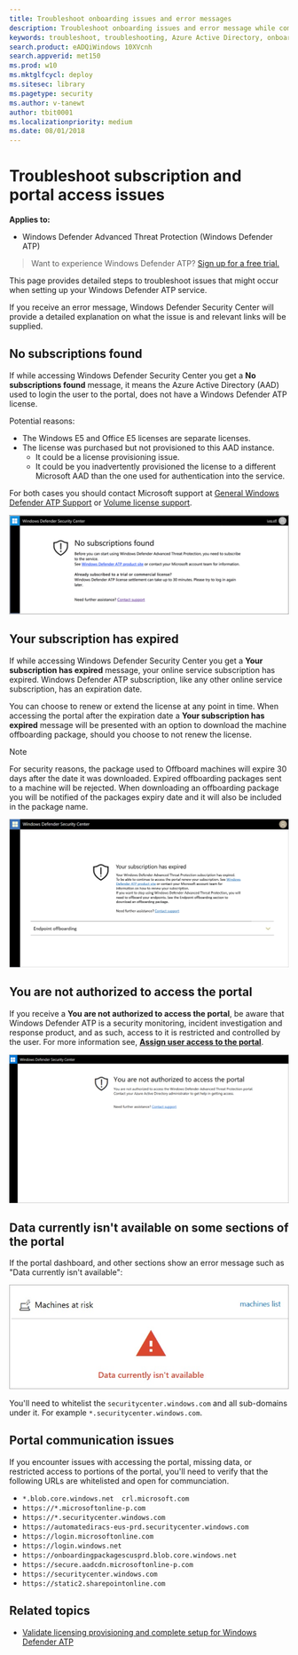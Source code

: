 ```yaml
---
title: Troubleshoot onboarding issues and error messages
description: Troubleshoot onboarding issues and error message while completing setup of Windows Defender Advanced Threat Protection.
keywords: troubleshoot, troubleshooting, Azure Active Directory, onboarding, error message, error messages, windows defender atp
search.product: eADQiWindows 10XVcnh
search.appverid: met150
ms.prod: w10
ms.mktglfcycl: deploy
ms.sitesec: library
ms.pagetype: security
ms.author: v-tanewt
author: tbit0001
ms.localizationpriority: medium
ms.date: 08/01/2018
---
```


# Troubleshoot subscription and portal access issues

**Applies to:**


- Windows Defender Advanced Threat Protection (Windows Defender ATP)


>Want to experience Windows Defender ATP? [Sign up for a free trial.](https://www.microsoft.com/en-us/WindowsForBusiness/windows-atp?ocid=docs-wdatp-troublshootonboarding-abovefoldlink)


This page provides detailed steps to troubleshoot issues that might occur when setting up your Windows Defender ATP service.

If you receive an error message, Windows Defender Security Center will provide a detailed explanation on what the issue is and relevant links will be supplied.

## No subscriptions found

If while accessing Windows Defender Security Center you get a **No subscriptions found** message, it means the Azure Active Directory (AAD) used to login the user to the portal, does not have a Windows Defender ATP license.

Potential reasons:
- The Windows E5 and Office E5 licenses are separate licenses.
- The license was purchased but not provisioned to this AAD instance.
    - It could be a license provisioning issue.
    - It could be you inadvertently provisioned the license to a different Microsoft AAD than the one used for authentication into the service.

For both cases you should contact Microsoft support at [General Windows Defender ATP Support](https://support.microsoft.com/getsupport?wf=0&tenant=ClassicCommercial&oaspworkflow=start_1.0.0.0&locale=en-us&supportregion=en-us&pesid=16055&ccsid=636419533611396913) or
[Volume license support](https://www.microsoft.com/licensing/servicecenter/Help/Contact.aspx).

![Image of no subscriptions found](images\atp-no-subscriptions-found.png)

## Your subscription has expired

If while accessing Windows Defender Security Center you get a **Your subscription has expired** message, your online service subscription has expired. Windows Defender ATP subscription, like any other online service subscription, has an expiration date. 

You can choose to renew or extend the license at any point in time. When accessing the portal after the expiration date a **Your subscription has expired** message will be presented with an option to download the machine offboarding package, should you choose to not renew the license.

> [!NOTE]
> For security reasons, the package used to Offboard machines will expire 30 days after the date it was downloaded. Expired offboarding packages sent to a machine will be rejected. When downloading an offboarding package you will be notified of the packages expiry date and it will also be included in the package name.

![Image of subscription expired](images\atp-subscription-expired.png)

## You are not authorized to access the portal

If you receive a **You are not authorized to access the portal**, be aware that Windows Defender ATP is a security monitoring, incident investigation and response product, and as such, access to it is restricted and controlled by the user.
For more information see, [**Assign user access to the portal**](https://docs.microsoft.com/windows/threat-protection/windows-defender-atp/assign-portal-access-windows-defender-advanced-threat-protection).

![Image of not authorized to access portal](images\atp-not-authorized-to-access-portal.png)

## Data currently isn't available on some sections of the portal
If the portal dashboard, and other sections show an error message such as "Data currently isn't available":

![Image of data currently isn't available](images/atp-data-not-available.png)

You'll need to whitelist the `securitycenter.windows.com` and all sub-domains under it. For example `*.securitycenter.windows.com`.


## Portal communication issues
If you encounter issues with accessing the portal, missing data, or restricted access to portions of the portal, you'll need to verify that the following URLs are whitelisted and open for communciation.

- `*.blob.core.windows.net 
crl.microsoft.com`
- `https://*.microsoftonline-p.com`
- `https://*.securitycenter.windows.com` 
- `https://automatediracs-eus-prd.securitycenter.windows.com`
- `https://login.microsoftonline.com`
- `https://login.windows.net`
- `https://onboardingpackagescusprd.blob.core.windows.net`
- `https://secure.aadcdn.microsoftonline-p.com` 
- `https://securitycenter.windows.com` 
- `https://static2.sharepointonline.com` 


## Related topics
- [Validate licensing provisioning and complete setup for Windows Defender ATP](licensing-windows-defender-advanced-threat-protection.md)